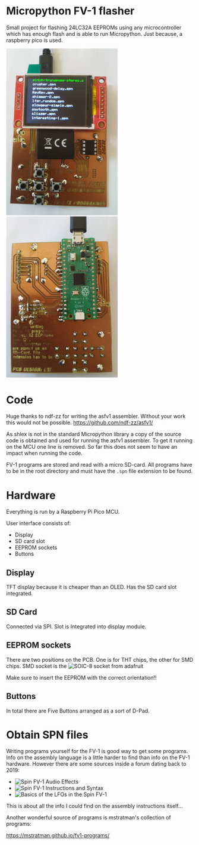 # Micropython FV-1 flasher

Small project for flashing 24LC32A EEPROMs using any microcontroller which has enough flash and
is able to run Micropython. Just because, a raspberry pico is used.

<p float="left">
  <img src="pic/prototype_front.jpg" width="300" />
  <img src="pic/prototype_back.jpg" width="300" />
</p>

# Code

Huge thanks to ndf-zz for writing the asfv1 assembler. Without your work this would not be possible.
<https://github.com/ndf-zz/asfv1/>

As shlex is not in the standard Micropython library a copy of the source code is obtained and used
for running the asfv1 assembler. To get it running on the MCU one line is removed. So far this does
not seem to have an impact when running the code.

FV-1 programs are stored and read with a micro SD-card. All programs have to be in the root directory
and must have the `.spn` file extension to be found.

# Hardware

Everything is run by a Raspberry Pi Pico MCU.

User interface consists of:
- Display
- SD card slot
- EEPROM sockets
- Buttons

## Display

TFT display because it is cheaper than an OLED.
Has the SD card slot integrated.

## SD Card

Connected via SPI. Slot is Integrated into display module.

## EEPROM sockets

There are two positions on the PCB. One is for THT chips, the other for SMD chips.
SMD socket is the ![SOIC-8 socket from adafruit](https://www.adafruit.com/product/4726)

Make sure to insert the EEPROM with the correct orientation!!

## Buttons

In total there are Five Buttons arranged as a sort of D-Pad.

# Obtain SPN files

Writing programs yourself for the FV-1 is good way to get some programs. Info on the assembly
language is a little harder to find than info on the FV-1 hardware. However there are some
sources inside a forum dating back to 2019:

- ![Spin FV-1 Audio Effects](https://xenvn.com/threads/spin-fv-1-audio-effects.125)
- ![Spin FV-1 Instructions and Syntax](https://xenvn.com/threads/spin-fv-1-instructions-and-syntax.122/)
- ![Basics of the LFOs in the Spin FV-1](https://xenvn.com/threads/basics-of-the-lfos-in-the-spin-fv-1.123/)

This is about all the info I could find on the assembly instructions itself...

Another wonderful source of programs is mstratman's collection of programs:

<https://mstratman.github.io/fv1-programs/>

